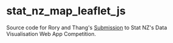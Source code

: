 # stat_nz_map_leaflet_js

Source code for Rory and Thang's [Submission](https://thangandrory.github.io/) to Stat NZ's Data Visualisation Web App Competition.
